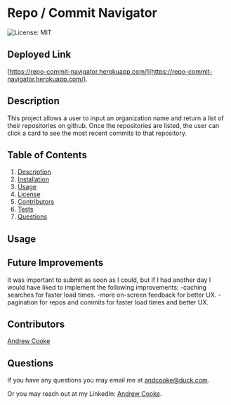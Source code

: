 # Repo / Commit Navigator

  ![License: MIT](https://img.shields.io/badge/License-MIT-yellow.svg)
  
  ## Deployed Link
  [https://repo-commit-navigator.herokuapp.com/](https://repo-commit-navigator.herokuapp.com/).
  
  ## Description
  
  This project allows a user to input an organization name and return a list of their repositories on github. Once the repositories are listed, the user can click a card to see the most recent commits to that repository.
  
  ## Table of Contents
  
  1. [Description](#description)
  2. [Installation](#installation)
  3. [Usage](#usage)
  4. [License](#license)
  5. [Contributors](#contributors)
  6. [Tests](#tests)
  7. [Questions](#questions)
  
  
  ## Usage
  
  
  
  ## Future Improvements
  
  It was important to submit as soon as I could, but if I had another day I would have liked to implement the following improvements:
    -caching searches for faster load times.
    -more on-screen feedback for better UX.
    -pagination for repos and commits for faster load times and better UX.
  
  
  ## Contributors
  
  [Andrew Cooke](https://github.com/andcooke)
  

  ## Questions
  
  If you have any questions you may email me at andcooke@duck.com.

  Or you may reach out at my LinkedIn: [Andrew Cooke](https://linkedin.com/in/andrew-l-cooke).
  
